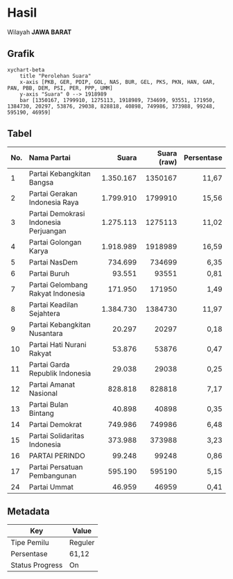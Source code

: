# Hasil

Wilayah **JAWA BARAT**

## Grafik

```mermaid
xychart-beta
    title "Perolehan Suara"
    x-axis [PKB, GER, PDIP, GOL, NAS, BUR, GEL, PKS, PKN, HAN, GAR, PAN, PBB, DEM, PSI, PER, PPP, UMM]
    y-axis "Suara" 0 --> 1918989
    bar [1350167, 1799910, 1275113, 1918989, 734699, 93551, 171950, 1384730, 20297, 53876, 29038, 828818, 40898, 749986, 373988, 99248, 595190, 46959]
```

## Tabel

| No. | Nama Partai                           | Suara     | Suara (raw) | Persentase |
|:--- |:------------------------------------- | ---------:| -----------:| ----------:|
| 1   | Partai Kebangkitan Bangsa             | 1.350.167 | 1350167     | 11,67      |
| 2   | Partai Gerakan Indonesia Raya         | 1.799.910 | 1799910     | 15,56      |
| 3   | Partai Demokrasi Indonesia Perjuangan | 1.275.113 | 1275113     | 11,02      |
| 4   | Partai Golongan Karya                 | 1.918.989 | 1918989     | 16,59      |
| 5   | Partai NasDem                         | 734.699   | 734699      | 6,35       |
| 6   | Partai Buruh                          | 93.551    | 93551       | 0,81       |
| 7   | Partai Gelombang Rakyat Indonesia     | 171.950   | 171950      | 1,49       |
| 8   | Partai Keadilan Sejahtera             | 1.384.730 | 1384730     | 11,97      |
| 9   | Partai Kebangkitan Nusantara          | 20.297    | 20297       | 0,18       |
| 10  | Partai Hati Nurani Rakyat             | 53.876    | 53876       | 0,47       |
| 11  | Partai Garda Republik Indonesia       | 29.038    | 29038       | 0,25       |
| 12  | Partai Amanat Nasional                | 828.818   | 828818      | 7,17       |
| 13  | Partai Bulan Bintang                  | 40.898    | 40898       | 0,35       |
| 14  | Partai Demokrat                       | 749.986   | 749986      | 6,48       |
| 15  | Partai Solidaritas Indonesia          | 373.988   | 373988      | 3,23       |
| 16  | PARTAI PERINDO                        | 99.248    | 99248       | 0,86       |
| 17  | Partai Persatuan Pembangunan          | 595.190   | 595190      | 5,15       |
| 24  | Partai Ummat                          | 46.959    | 46959       | 0,41       |


## Metadata

| Key             | Value   |
| --------------- | ------- |
| Tipe Pemilu     | Reguler |
| Persentase      | 61,12   |
| Status Progress | On      |



